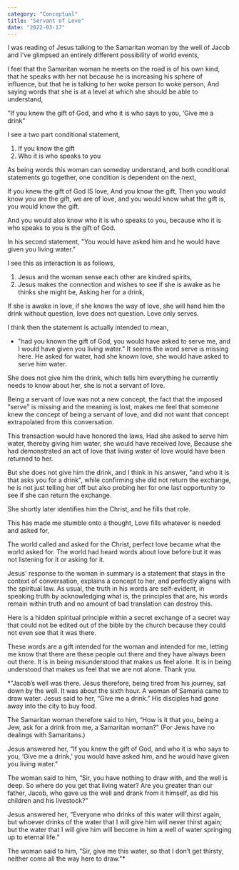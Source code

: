 ```yaml
---
category: "Conceptual" 
title: "Servant of Love"
date: "2022-03-17"
---
```


I was reading of Jesus talking to the Samaritan woman by the well of Jacob and I've glimpsed an entirely different possibility of world events, 

I feel that the Samaritan woman he meets on the road is of his own kind, that he speaks with her not because he is increasing his sphere of influence, but that he is talking to her woke person to woke person, 
And saying words that she is at a level at which she should be able to understand, 

"If you knew the gift of God, and who it is who says to you, ‘Give me a drink" 

I see a two part conditional statement,
1. If you know the gift 
2. Who it is who speaks to you 

As being words this woman can someday understand, and both conditional statements go together, one condition is dependent on the next, 

If you knew the gift of God IS love, 
And you know the gift, 
Then you would know you are the gift, we are of love, and you would know what the gift is, you would know the gift. 

And you would also know who it is who speaks to you, because who it is who speaks to you is the gift of God. 

In his second statement, 
"You would have asked him and he would have given you living water." 

I see this as interaction is as follows, 
1. Jesus and the woman sense each other are kindred spirits, 
2. Jesus makes the connection and wishes to see if she is awake as he thinks she might be, 
Asking her for a drink, 

If she is awake in love, if she knows the way of love, she will hand him the drink without question, love does not question. Love only serves. 

I think then the statement is actually intended to mean,  
- "had you known the gift of God, you would have asked to serve me, and I would have given you living water."
It seems the word serve is missing here. 
He asked for water, had she known love, she would have asked to serve him water. 

She does not give him the drink, which tells him everything he currently needs to know about her, she is not a servant of love. 

Being a servant of love was not a new concept, the fact that the imposed "serve" is missing and the meaning is lost, makes me feel that someone knew the concept of being a servant of love, and did not want that concept extrapolated from this conversation. 

This transaction would have honored the laws, 
Had she asked to serve him water, thereby giving him water, she would have received love, 
Because she had demonstrated an act of love that living water of love would have been returned to her. 

But she does not give him the drink, and I think in his answer, "and who it is that asks you for a drink", while confirming she did not return the exchange, he is not just telling her off but also probing her for one last opportunity to see if she can return the exchange.

She shortly later identifies him the Christ, and he fills that role. 

This has made me stumble onto a thought, 
Love fills whatever is needed and asked for, 

The world called and asked for the Christ, perfect love became what the world asked for. 
The world had heard words about love before but it was not listening for it or asking for it. 

Jesus' response to the woman in summary is a statement that stays in the context of conversation, explains a concept to her, and perfectly aligns with the spiritual law. As usual, the truth in his words are self-evident, in speaking truth by acknowledging what is, the principles that are, his words remain within truth and no amount of bad translation can destroy this. 

Here is a hidden spiritual principle within a secret exchange of a secret way that could not be edited out of the bible by the church because they could not even see that it was there. 

These words are a gift intended for the woman and intended for me, letting me know that there are these people out there and they have always been out there. It is in being misunderstood that makes us feel alone. It is in being understood that makes us feel that we are not alone. Thank you. 


*"Jacob’s well was there. Jesus therefore, being tired from his journey, sat down by the well. It was about the sixth hour.
A woman of Samaria came to draw water. Jesus said to her, “Give me a drink.” His disciples had gone away into the city to buy food.

The Samaritan woman therefore said to him, “How is it that you, being a Jew, ask for a drink from me, a Samaritan woman?” (For Jews have no dealings with Samaritans.)

Jesus answered her, “If you knew the gift of God, and who it is who says to you, ‘Give me a drink,’ you would have asked him, and he would have given you living water.”

The woman said to him, “Sir, you have nothing to draw with, and the well is deep. So where do you get that living water? 
Are you greater than our father, Jacob, who gave us the well and drank from it himself, as did his children and his livestock?”

Jesus answered her, “Everyone who drinks of this water will thirst again, but whoever drinks of the water that I will give him will never thirst again; but the water that I will give him will become in him a well of water springing up to eternal life.”

The woman said to him, “Sir, give me this water, so that I don’t get thirsty, neither come all the way here to draw."*